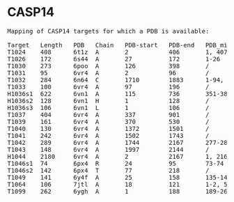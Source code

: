 # CASP14

<pre>
Mapping of CASP14 targets for which a PDB is available:

Target   Length   PDB   Chain   PDB-start   PDB-end   PDB_missing(Target numbering)   Target_missing(PDB numbering)
T1024    408      6t1z  A       2           406       1, 407-408                      /
T1026    172      6s44  A       27          172       1-26                            /
T1030    273      6poo  A       126         398       /                               /
T1031    95       6vr4  A       2           96        /                               /
T1032    284      6n64  C       1710        1883      1-94, 270-284                   /
T1033    100      6vr4  A       97          196       /                               /
H1036s1  622      6vn1  A       115         736       351-388                         /
H1036s2  128      6vn1  H       1           128       /                               /
H1036s3  106      6vn1  L       1           106       /                               /
T1037    404      6vr4  A       337         901       /                               369-531
T1039    161      6vr4  A       370         530       /                               /
T1040    130      6vr4  A       1372        1501      /                               /
T1041    242      6vr4  A       1502        1743      /                               /
T1042    289      6vr4  A       1744        2167      277-289                         1997-2144
T1043    148      6vr4  A       1997        2144      /                               /
H1044    2180     6vr4  A       2           2167      1, 2168-2180                    /
T1046s1  74       6px4  R       24          95        73-74                           /
T1046s2  142      6px4  T       77          218       /                               /
T1049    141      6y4f  A       25          158       135-141                         /
T1064    106      7jtl  A       18          121       1-2, 50-51                      /
T1099    262      6ygh  A       1           188       189-262                         /
</pre>
